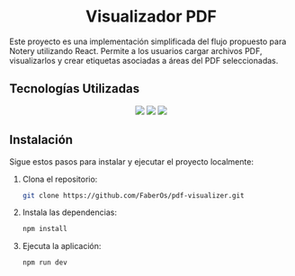 <h1 align="center">
  Visualizador PDF
</h1>

Este proyecto es una implementación simplificada del flujo propuesto para Notery utilizando React. Permite a los usuarios cargar archivos PDF, visualizarlos y crear etiquetas asociadas a áreas del PDF seleccionadas.

## Tecnologías Utilizadas

<p align="center">
    <img src="https://img.shields.io/badge/-Vite-B73BFE?style=flat&logo=vite&logoColor=white"/>
    <img src="https://img.shields.io/badge/React-20232A?style=for-the-badge&logo=react&logoColor=61DAFB"/>
    <img src="https://img.shields.io/badge/JavaScript-F7DF1E?style=for-the-badge&logo=javascript&logoColor=black">
</p>

## Instalación

Sigue estos pasos para instalar y ejecutar el proyecto localmente:

1. Clona el repositorio:
   ```sh
   git clone https://github.com/FaberOs/pdf-visualizer.git
   ```
2. Instala las dependencias:
   ```sh
   npm install
   ```
3. Ejecuta la aplicación:
   ```sh
   npm run dev
   ```
